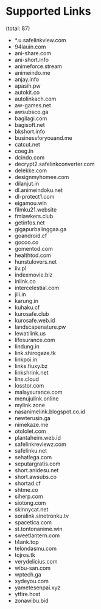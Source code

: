 # Supported Links
(total: 87)
* *.u.safelinkview.com
* 94lauin.com
* ani-share.com
* ani-short.info
* animeforce.stream
* animeindo.me
* anjay.info
* apasih.pw
* autokit.co
* autolinkach.com
* aw-games.net
* awsubsco.ga
* bagilagi.com
* bagisoft.net
* bkshort.info
* businessforyouand.me
* catcut.net
* coeg.in
* dcindo.com
* decrypt2.safelinkconverter.com
* delekke.com
* designmyhomee.com
* dilanjut.in
* dl.animeindoku.net
* dl-protect1.com
* eigamou.win
* filmku21.website
* fmlawkers.club
* getinfos.net
* gigapurbalinggaa.ga
* goandroid.cf
* gocoo.co
* gomentod.com
* healthtod.com
* hunstulovers.net
* iiv.pl
* indexmovie.biz
* inlink.co
* intercelestial.com
* jili.in
* karung.in
* kuhaku.cf
* kurosafe.club
* kurosafe.web.id
* landscapenature.pw
* lewatilink.us
* lifesurance.com
* lindung.in
* link.shirogaze.tk
* linkpoi.in
* links.fiuxy.bz
* linkshrink.net
* linx.cloud
* losstor.com
* malaysurance.com
* menujulink.online
* mylink.zone
* nasanimelink.blogspot.co.id
* newterusin.ga
* nimekaze.me
* otololet.com
* plantaheim.web.id
* safelinkreviewz.com
* safelinku.net
* sehatlega.com
* seputargratis.com
* short.anidesu.net
* short.awsubs.co
* shortad.cf
* shtme.co
* siherp.com
* siotong.com
* skinnycat.net
* soralink.sinetronku.tv
* spacetica.com
* st.tontonanime.win
* sweetlantern.com
* t4ank.top
* telondasmu.com
* tojros.tk
* verydelicius.com
* wibu-san.com
* wptech.ga
* xydeyou.com
* yametesenpai.xyz
* ytfire.host
* zonawibu.bid
